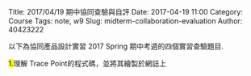 Title: 2017/04/19 期中協同查驗與自評
Date: 2017-04-19 11:00
Category: Course
Tags: note, w9
Slug: midterm-collaboration-evaluation
Author: 40423222

以下為協同產品設計實習 2017 Spring 期中考週的四個實習查驗題目. 

<!-- PELICAN_END_SUMMARY -->

<span style="background-color: #ffff00">1.</span>理解 Trace Point的程式碼，並將其繪製於網誌上

<!-- 導入 Brython 標準程式庫 -->
 
<script src="../data/Brython-3.3.1/brython.js"></script>
 
<!-- 啟動 Brython -->
<script>
window.onload=function(){
// 設定 data/py 為共用程式路徑
brython({debug:1, pythonpath:['./../data/py']});
}
</script>
 
<!-- 以下實際利用  Brython 畫四連桿 trace point 路徑-->
<canvas id="fourbar" width="800" height="600"></canvas>
 
<script type="text/python3">
from browser import document as doc
from browser import html
import math
# 導入 fourbar 
import fourbar
# 準備繪圖畫布
canvas = doc["fourbar"]
ctx = canvas.getContext("2d")
 
# y 軸向上移動 pixel 數
y_lift = 150
 
# 將 y 轉為向上為正
def newy(y):
    return (canvas.height - y - y_lift)
 
# 所有尺寸放大倍數
ratio = 4
 
# 畫線函式
def line(ctx, ax, ay, bx, by, width=1, color='blue'):
    ctx.beginPath()
    ctx.strokeStyle = color
    ctx.lineWidth = width
    # 直接轉換 y 座標
    ctx.moveTo(ax*ratio, newy(ay*ratio))
    ctx.lineTo(bx*ratio, newy(by*ratio))
    ctx.stroke()
    ctx.closePath()
 
def getT(x1, y1, x2, y2):
    x = x2 - x1
    y = y2 - y1
    if (math.fabs(x) < math.pow(10,-100)):
        if(y < 0.0):
            return (-math.pi/2)
        else:
            return (math.pi/2)
    else:
        return math.atan2(y, x)
 
def link(ctx, ax, ay, bx, by, width=1, color='blue'):
    hole = 5
    radius = 10
    length = math.sqrt((ax*ratio-bx*ratio)**2+(newy(ay*ratio)-newy(by*ratio))**2)
    # 儲存先前的繪圖狀態
    ctx.save()
    ctx.translate(ax*ratio, newy(ay*ratio))
    ctx.rotate(-math.pi*0.5 + getT(ax*ratio, newy(ay*ratio), bx*ratio, newy(by*ratio)))
    # 必須配合畫在 y 軸上的 Link, 進行座標轉換, 也可以改為畫在 x 軸上...
    ctx.beginPath()
    ctx.strokeStyle = color
    ctx.lineWidth = width
    ctx.moveTo(0,0)
    ctx.arc(0, 0, hole, 0, 2*math.pi, True)
    ctx.stroke()
    ctx.moveTo(0,length)
    ctx.beginPath()
    ctx.arc(0,length, hole, 0, 2*math.pi, True)
    ctx.stroke()
    ctx.moveTo(0,0)
    ctx.beginPath()
    ctx.arc(0,0, radius, 0, math.pi, True)
    ctx.moveTo(0+radius,0)
    ctx.lineTo(0+radius,0+length)
    ctx.stroke()
    ctx.moveTo(0,0+length)
    ctx.beginPath()
    ctx.arc(0, 0+length, radius, math.pi, 0, True)
    ctx.moveTo(0-radius,0+length)
    ctx.lineTo(0-radius,0)
    ctx.stroke()
    ctx.restore()
 
degree = math.pi/180
ax = 60
ay = 0
bx = 120
by = 0
bac = 0
ac = 30
cd = 50
db = 60
ce = 50
ed = 50
 
# 利用 fourbar 物件建立案例
f = fourbar.fourbar(ax = 60, ay = 0, bx = 120, by = 0, bac = 0, ac = 30, cd = 50, db = 60, ce = 50, ed = 50)
 
# 兩條軸線
#line(ctx, 0, 0, 0, 100, 3, 'blue')
#line(ctx, 0, 0, 100, 0, 3, 'blue')
# base line
#line(ctx, ax, ay, bx, by, 3, 'red')
f.bac = 0
for j in range(10):
    f.ce = 50 - j *3
    # link1
    link(ctx, f.ax, f.ay, f.cx, f.cy, 1, 'blue')
    # link2
    link(ctx, f.cx, f.cy, f.dx, f.dy, 1, 'blue')
    # link3
    link(ctx, f.dx, f.dy, f.bx, f.by, 1, 'blue')
    # triangle sides
    line(ctx, f.cx, f.cy, f.ex, f.ey, 1, 'black')
    line(ctx, f.dx, f.dy, f.ex, f.ey, 1, 'black')
    # 進入 e 點輪廓繪製流程
    # f.bac = 0 開始繪圖
    # 直接轉換 y 座標
    ctx.moveTo(f.ex*ratio, newy(f.ey*ratio))
    ctx.beginPath()
    ctx.strokeStyle = 'red'
    ctx.lineWidth = 1
    for i in range(0, 365, 5):
        f.bac = i *degree
        ctx.lineTo(f.ex*ratio, newy(f.ey*ratio))
    ctx.stroke()
    ctx.closePath()
</script>
<pre>            </pre>

